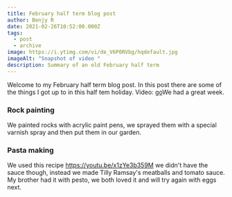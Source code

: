 ```yaml
---
title: February half term blog post
author: Benjy R
date: 2021-02-26T10:52:00.000Z
tags:
  - post
  - archive
image: https://i.ytimg.com/vi/de_V6P0RVbg/hqdefault.jpg
imageAlt: "Snapshot of video "
description: Summary of an old February half term
---
```

Welcome to my February half term blog post. In this post there are some of the things I got up to in this half tem holiday. Video: [](https://youtu.be/de_V6P0RVbg)[go](https://youtu.be/de_V6P0RVbg)We had a great week.

### **Rock painting**

We painted rocks with acrylic paint pens, we sprayed them with a special varnish spray and then put them in our garden.

### **Pasta making**

We used this recipe <https://youtu.be/x1zYe3b359M> we didn't have the sauce though, instead we made Tilly Ramsay's meatballs and tomato sauce. My brother had it with pesto, we both loved it and will try again with eggs next.